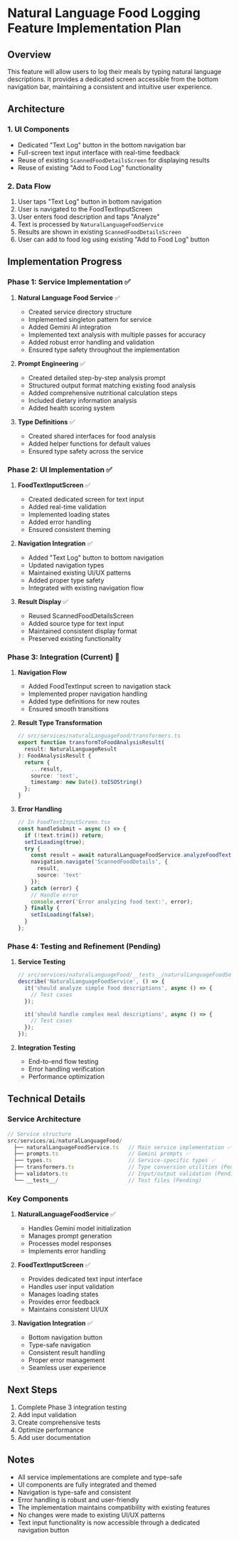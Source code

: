 # Natural Language Food Logging Feature Implementation Plan

## Overview
This feature will allow users to log their meals by typing natural language descriptions. It provides a dedicated screen accessible from the bottom navigation bar, maintaining a consistent and intuitive user experience.

## Architecture

### 1. UI Components
- Dedicated "Text Log" button in the bottom navigation bar
- Full-screen text input interface with real-time feedback
- Reuse of existing `ScannedFoodDetailsScreen` for displaying results
- Reuse of existing "Add to Food Log" functionality

### 2. Data Flow
1. User taps "Text Log" button in bottom navigation
2. User is navigated to the FoodTextInputScreen
3. User enters food description and taps "Analyze"
4. Text is processed by `NaturalLanguageFoodService`
5. Results are shown in existing `ScannedFoodDetailsScreen`
6. User can add to food log using existing "Add to Food Log" button

## Implementation Progress

### Phase 1: Service Implementation ✅
1. **Natural Language Food Service** ✅
   - Created service directory structure
   - Implemented singleton pattern for service
   - Added Gemini AI integration
   - Implemented text analysis with multiple passes for accuracy
   - Added robust error handling and validation
   - Ensured type safety throughout the implementation

2. **Prompt Engineering** ✅
   - Created detailed step-by-step analysis prompt
   - Structured output format matching existing food analysis
   - Added comprehensive nutritional calculation steps
   - Included dietary information analysis
   - Added health scoring system

3. **Type Definitions** ✅
   - Created shared interfaces for food analysis
   - Added helper functions for default values
   - Ensured type safety across the service

### Phase 2: UI Implementation ✅
1. **FoodTextInputScreen** ✅
   - Created dedicated screen for text input
   - Added real-time validation
   - Implemented loading states
   - Added error handling
   - Ensured consistent theming

2. **Navigation Integration** ✅
   - Added "Text Log" button to bottom navigation
   - Updated navigation types
   - Maintained existing UI/UX patterns
   - Added proper type safety
   - Integrated with existing navigation flow

3. **Result Display** ✅
   - Reused ScannedFoodDetailsScreen
   - Added source type for text input
   - Maintained consistent display format
   - Preserved existing functionality

### Phase 3: Integration (Current) 🔄
1. **Navigation Flow**
   - Added FoodTextInput screen to navigation stack
   - Implemented proper navigation handling
   - Added type definitions for new routes
   - Ensured smooth transitions

2. **Result Type Transformation**
   ```typescript
   // src/services/naturalLanguageFood/transformers.ts
   export function transformToFoodAnalysisResult(
     result: NaturalLanguageResult
   ): FoodAnalysisResult {
     return {
       ...result,
       source: 'text',
       timestamp: new Date().toISOString()
     };
   }
   ```

3. **Error Handling**
   ```typescript
   // In FoodTextInputScreen.tsx
   const handleSubmit = async () => {
     if (!text.trim()) return;
     setIsLoading(true);
     try {
       const result = await naturalLanguageFoodService.analyzeFoodText(text);
       navigation.navigate('ScannedFoodDetails', {
         result,
         source: 'text'
       });
     } catch (error) {
       // Handle error
       console.error('Error analyzing food text:', error);
     } finally {
       setIsLoading(false);
     }
   };
   ```

### Phase 4: Testing and Refinement (Pending)
1. **Service Testing**
   ```typescript
   // src/services/naturalLanguageFood/__tests__/naturalLanguageFoodService.test.ts
   describe('NaturalLanguageFoodService', () => {
     it('should analyze simple food descriptions', async () => {
       // Test cases
     });

     it('should handle complex meal descriptions', async () => {
       // Test cases
     });
   });
   ```

2. **Integration Testing**
   - End-to-end flow testing
   - Error handling verification
   - Performance optimization

## Technical Details

### Service Architecture
```typescript
// Service structure
src/services/ai/naturalLanguageFood/
  ├── naturalLanguageFoodService.ts   // Main service implementation ✅
  ├── prompts.ts                      // Gemini prompts ✅
  ├── types.ts                        // Service-specific types ✅
  ├── transformers.ts                 // Type conversion utilities (Pending)
  ├── validators.ts                   // Input/output validation (Pending)
  └── __tests__/                      // Test files (Pending)
```

### Key Components
1. **NaturalLanguageFoodService** ✅
   - Handles Gemini model initialization
   - Manages prompt generation
   - Processes model responses
   - Implements error handling

2. **FoodTextInputScreen** ✅
   - Provides dedicated text input interface
   - Handles user input validation
   - Manages loading states
   - Provides error feedback
   - Maintains consistent UI/UX

3. **Navigation Integration** ✅
   - Bottom navigation button
   - Type-safe navigation
   - Consistent result handling
   - Proper error management
   - Seamless user experience

## Next Steps
1. Complete Phase 3 integration testing
2. Add input validation
3. Create comprehensive tests
4. Optimize performance
5. Add user documentation

## Notes
- All service implementations are complete and type-safe
- UI components are fully integrated and themed
- Navigation is type-safe and consistent
- Error handling is robust and user-friendly
- The implementation maintains compatibility with existing features
- No changes were made to existing UI/UX patterns
- Text input functionality is now accessible through a dedicated navigation button